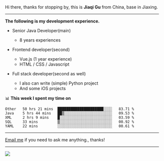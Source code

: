 Hi there, thanks for stopping by, this is **Jiaqi Gu** from China, base in Jiaxing.

---

**The following is my development experience.**

- Senior Java Developer(main)
  - 8 years experiences

- Frontend developer(second)
  - Vue.js (1 year experience)
  - HTML / CSS / Javascript
  
- Full stack developer(second as well)
  - I also can write (simple) Python project
  - And some iOS projects

📊 **This week I spent my time on**
<!--START_SECTION:waka-->
```text
Other   50 hrs 21 mins  █████████████████████░░░░   83.71 % 
Java    5 hrs 44 mins   ██▒░░░░░░░░░░░░░░░░░░░░░░   09.53 % 
XML     2 hrs 9 mins    █░░░░░░░░░░░░░░░░░░░░░░░░   03.59 % 
SQL     33 mins         ▒░░░░░░░░░░░░░░░░░░░░░░░░   00.92 % 
YAML    22 mins         ░░░░░░░░░░░░░░░░░░░░░░░░░   00.61 % 
```
<!--END_SECTION:waka-->

---

[Email me](mailto:zhjvawrxd2jtdm5mdmvmaw@posteo.net?subject=Hiring_from_GitHub) if you need to ask me anything., thanks!

---

![]( https://visitor-badge.glitch.me/badge?page_id=githubgujiaqi)
